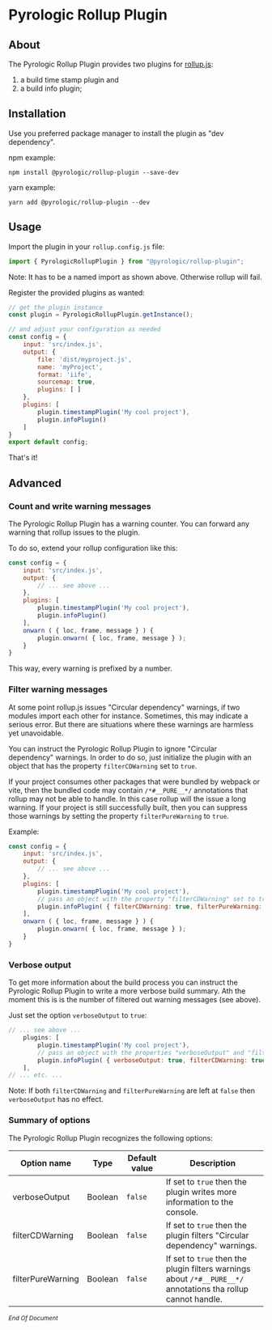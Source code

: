 # Pyrologic Rollup Plugin

## About

The Pyrologic Rollup Plugin provides two plugins for [rollup.js](https://rollupjs.org/guide/en/):
1. a build time stamp plugin and
2. a build info plugin; 

## Installation

Use you preferred package manager to install the plugin as "dev dependency".

npm example:
```
npm install @pyrologic/rollup-plugin --save-dev
```

yarn example:

```
yarn add @pyrologic/rollup-plugin --dev
```

## Usage

Import the plugin in your `rollup.config.js` file:
```js
import { PyrologicRollupPlugin } from "@pyrologic/rollup-plugin";
```

Note: It has to be a named import as shown above. Otherwise rollup will fail.

Register the provided plugins as wanted:
```js
// get the plugin instance
const plugin = PyrologicRollupPlugin.getInstance();

// and adjust your configuration as needed
const config = {
    input: 'src/index.js',
    output: {
        file: 'dist/myproject.js',
        name: 'myProject',
        format: 'iife',
        sourcemap: true,
        plugins: [ ]
    },
    plugins: [
        plugin.timestampPlugin('My cool project'),
        plugin.infoPlugin()
    ]
}
export default config;
```
That's it!

## Advanced

### Count and write warning messages

The Pyrologic Rollup Plugin has a warning counter. You can forward any warning that rollup issues to the plugin.

To do so, extend your rollup configuration like this:
```js
const config = {
    input: 'src/index.js',
    output: {
        // ... see above ...
    },
    plugins: [
        plugin.timestampPlugin('My cool project'),
        plugin.infoPlugin()
    ],
    onwarn ( { loc, frame, message } ) {
        plugin.onwarn( { loc, frame, message } );
    }
}
```

This way, every warning is prefixed by a number.

### Filter warning messages

At some point rollup.js issues "Circular dependency" warnings, if two modules import each other for instance.
Sometimes, this may indicate a serious error. But there are situations where these warnings are harmless yet
unavoidable.

You can instruct the Pyrologic Rollup Plugin to ignore "Circular dependency" warnings. In order to do so,
just initialize the plugin with an object that has the property `filterCDWarning` set to `true`.

If your project consumes other packages that were bundled by webpack or vite, then the bundled code may
contain `/*#__PURE__*/` annotations that rollup may not be able to handle. In this case rollup will the issue a
long warning. If your project is still successfully built, then you can suppress those warnings by setting the
property `filterPureWarning` to `true`.

Example:

```js
const config = {
    input: 'src/index.js',
    output: {
        // ... see above ...
    },
    plugins: [
        plugin.timestampPlugin('My cool project'),
        // pass an object with the property "filterCDWarning" set to true
        plugin.infoPlugin( { filterCDWarning: true, filterPureWarning: true } )
    ],
    onwarn ( { loc, frame, message } ) {
        plugin.onwarn( { loc, frame, message } );
    }
}
```

### Verbose output

To get more information about the build process you can instruct the Pyrologic Rollup Plugin to write a more
verbose build summary. Ath the moment this is is the number of filtered out warning messages (see above).

Just set the option `verboseOutput` to `true`:

```js
// ... see above ...
    plugins: [
        plugin.timestampPlugin('My cool project'),
        // pass an object with the properties "verboseOutput" and "filterCDWarning" set to true
        plugin.infoPlugin( { verboseOutput: true, filterCDWarning: true, filterPureWarning: false } )
    ],
// ... etc. ...
```

Note: If both `filterCDWarning` and `filterPureWarning` are left at `false` then `verboseOutput` has no effect.


### Summary of options

The Pyrologic Rollup Plugin recognizes the following options:

| Option name | Type | Default value | Description |
| ------------| ---- | ------------- | ----------- |
| verboseOutput | Boolean | `false` | If set to `true` then the plugin writes more information to the console. |
| filterCDWarning | Boolean | `false` | If set to `true` then the plugin filters "Circular dependency" warnings. | 
| filterPureWarning | Boolean | `false` | If set to `true` then the plugin filters warnings about `/*#__PURE__*/` annotations tha rollup cannot handle.  | 


<sub>_End Of Document_</sub>
